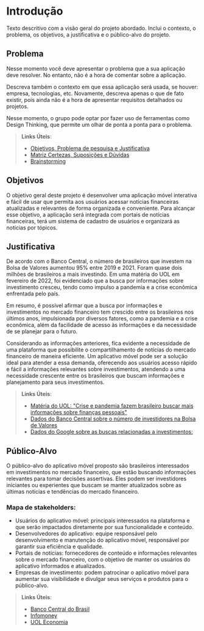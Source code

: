 # Introdução

Texto descritivo com a visão geral do projeto abordado. Inclui o contexto, o problema, os objetivos, a justificativa e o público-alvo do projeto.

## Problema
Nesse momento você deve apresentar o problema que a sua aplicação deve  resolver. No entanto, não é a hora de comentar sobre a aplicação.

Descreva também o contexto em que essa aplicação será usada, se  houver: empresa, tecnologias, etc. Novamente, descreva apenas o que de  fato existir, pois ainda não é a hora de apresentar requisitos  detalhados ou projetos.

Nesse momento, o grupo pode optar por fazer uso  de ferramentas como Design Thinking, que permite um olhar de ponta a ponta para o problema.

> **Links Úteis**:
> - [Objetivos, Problema de pesquisa e Justificativa](https://medium.com/@versioparole/objetivos-problema-de-pesquisa-e-justificativa-c98c8233b9c3)
> - [Matriz Certezas, Suposições e Dúvidas](https://medium.com/educa%C3%A7%C3%A3o-fora-da-caixa/matriz-certezas-suposi%C3%A7%C3%B5es-e-d%C3%BAvidas-fa2263633655)
> - [Brainstorming](https://www.euax.com.br/2018/09/brainstorming/)

## Objetivos

O objetivo geral deste projeto é desenvolver uma aplicação móvel  interativa e fácil de usar que permita aos usuários acessar notícias financeiras atualizadas e relevantes de forma organizada e conveniente. Para alcançar esse objetivo, a aplicação será integrada com portais de notícias financeiras, terá um sistema de cadastro de usuários e organizará as notícias por tópicos.

## Justificativa

De acordo com o Banco Central, o número de brasileiros que investem na Bolsa de Valores aumentou 95% entre 2019 e 2021. Foram quase dois milhões de brasileiros a mais investindo. Em uma matéria do UOL em fevereiro de 2022, foi evidenciado que a busca por informações sobre investimento cresceu, tendo como impulso a pandemia e a crise econômica enfrentada pelo país.

Em resumo, é possível afirmar que a busca por informações e investimentos no mercado financeiro tem crescido entre os brasileiros nos últimos anos, impulsionada por diversos fatores, como a pandemia e a crise econômica, além da facilidade de acesso às informações e da necessidade de se planejar para o futuro.

Considerando as informações anteriores, fica evidente a necessidade de uma plataforma que possibilite o compartilhamento de notícias do mercado financeiro de maneira eficiente. Um aplicativo móvel pode ser a solução ideal para atender a essa demanda, oferecendo aos usuários acesso rápido e fácil a informações relevantes sobre investimentos, atendendo a uma necessidade crescente entre os brasileiros que buscam informações e planejamento para seus investimentos.

> **Links Úteis**:
> - [Matéria do UOL: "Crise e pandemia fazem brasileiro buscar mais informações sobre finanças pessoais"](https://economia.uol.com.br/financas-pessoais/noticias/redacao/2022/02/28/financas-pessoais-investimentos-mercado-financeiro.htm)
> - [Dados do Banco Central sobre o número de investidores na Bolsa de Valores](https://www.bcb.gov.br/estatisticas/reporttxjuros)
> - [Dados do Google sobre as buscas relacionadas a investimentos: ](https://www.google.com.br/intl/pt-BR/2022/02/trends-investimento-brasil-2022/)

## Público-Alvo

O público-alvo do aplicativo móvel proposto são brasileiros interessados em investimentos no mercado financeiro, que estão buscando informações relevantes para tomar decisões assertivas. Eles podem ser investidores iniciantes ou experientes que buscam se manter atualizados sobre as últimas notícias e tendências do mercado financeiro. 

### Mapa de stakeholders:
- Usuários do aplicativo móvel: principais interessados na plataforma e que serão impactados diretamente por sua funcionalidade e conteúdo.
- Desenvolvedores do aplicativo: equipe responsável pelo desenvolvimento e manutenção do aplicativo móvel, responsável por garantir sua eficiência e qualidade.
- Portais de notícias: fornecedores de conteúdo e informações relevantes sobre o mercado financeiro, com o objetivo de manter os usuários do aplicativo informados e atualizados.
- Empresas de investimento: podem patrocinar o aplicativo móvel para aumentar sua visibilidade e divulgar seus serviços e produtos para o público-alvo.


> **Links Úteis**:
> - [Banco Central do Brasil](https://blog.hotmart.com/pt-br/publico-alvo/)
> - [Infomoney]( https://www.infomoney.com.br/)
> - [UOL Economia](https://economia.uol.com.br/)
